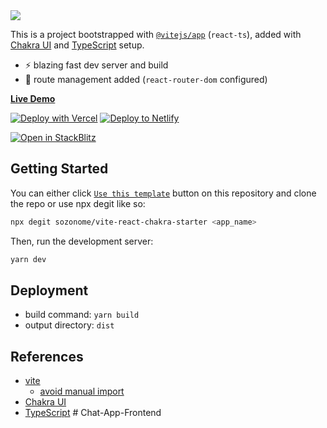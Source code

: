 <img src="https://og.sznm.dev/api/generate?heading=vite-react-chakra-starter&text=React+vite+template+with+Chakra-UI+and+TypeScript+setup.&template=color&center=true&height=330" />

This is a project bootstrapped with [`@vitejs/app`](https://vitejs.dev/guide/#scaffolding-your-first-vite-project) (`react-ts`), added with [Chakra UI](https://chakra-ui.com) and [TypeScript](https://www.typescriptlang.org) setup.

- ⚡ blazing fast dev server and build
- 🔗 route management added (`react-router-dom` configured)

[**Live Demo**](https://vite-react-chakra-starter.sznm.dev/)

[![Deploy with Vercel](https://vercel.com/button)](https://vercel.com/import/git?s=https://github.com/sozonome/vite-react-chakra-starter) [![Deploy to Netlify](https://www.netlify.com/img/deploy/button.svg)](https://app.netlify.com/start/deploy?repository=https://github.com/sozonome/vite-react-chakra-starter)

[![Open in StackBlitz](https://developer.stackblitz.com/img/open_in_stackblitz.svg)](https://stackblitz.com/github/sozonome/vite-react-chakra-starter)

## Getting Started

You can either click [`Use this template`](https://github.com/sozonome/vite-react-chakra-starter/generate) button on this repository and clone the repo or use npx degit like so:

```bash
npx degit sozonome/vite-react-chakra-starter <app_name>
```

Then, run the development server:

```bash
yarn dev
```

## Deployment

- build command: `yarn build`
- output directory: `dist`

## References

- [vite](https://vitejs.dev)
  - [avoid manual import](https://vitejs.dev/guide/features.html#jsx)
- [Chakra UI](https://chakra-ui.com/)
- [TypeScript](https://www.typescriptlang.org)
#   C h a t - A p p - F r o n t e n d  
 